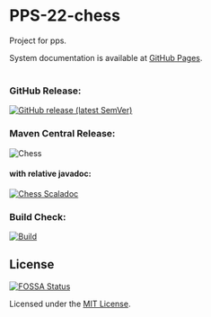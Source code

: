 # PPS-22-chess

Project for pps.

System documentation is available at [GitHub Pages](https://jahrim.github.io/PPS-22-chess/).  
<br/>

### GitHub Release:

[![GitHub release (latest SemVer)](https://img.shields.io/github/v/release/jahrim/PPS-22-chess?label=latest-release)](https://github.com/jahrim/PPS-22-chess/releases/latest)

### Maven Central Release:

![Chess](https://img.shields.io/maven-central/v/io.github.jahrim.chess/chess?label=chess)

#### with relative javadoc:

[![Chess Scaladoc](https://javadoc.io/badge2/io.github.jahrim.chess/chess/javadoc.svg?label=chess)](https://javadoc.io/doc/io.github.jahrim.chess/chess)

### Build Check:

[![Build](https://github.com/jahrim/PPS-22-chess/actions/workflows/ci.yml/badge.svg)](https://github.com/jahrim/PPS-22-chess/actions/workflows/ci.yml)

## License

[![FOSSA Status](https://app.fossa.com/api/projects/git%2Bgithub.com%2Fjahrim%2FPPS-22-chess.svg?type=shield)](https://app.fossa.com/projects/git%2Bgithub.com%2Fjahrim%2FPPS-22-chess?ref=badge_shield)

Licensed under the [MIT License](LICENSE).
